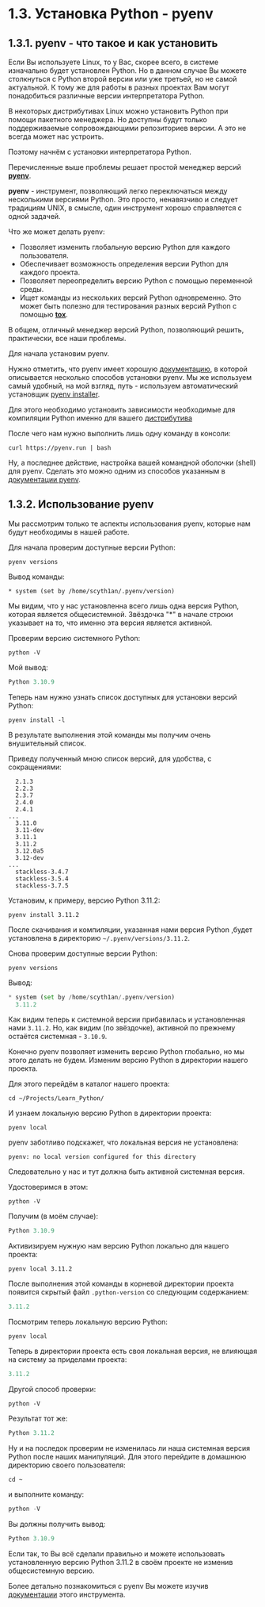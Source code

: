 # 1.3. Установка Python - pyenv

## 1.3.1. pyenv - что такое и как установить

Если Вы используете Linux, то у Вас, скорее всего, в системе изначально будет
установлен Python. Но в данном случае Вы можете столкнуться с Python второй версии или уже
третьей, но не самой актуальной. К тому же для работы в разных проектах Вам могут
понадобиться различные версии интерпретатора Python.

В некоторых дистрибутивах Linux можно установить Python при помощи пакетного менеджера. Но доступны будут
только поддерживаемые сопровождающими репозиториев версии. А это не всегда может нас устроить.

Поэтому начнём с установки интерпретатора Python.

Перечисленные выше проблемы решает простой менеджер версий [**pyenv**](https://github.com/pyenv/pyenv "pyenv на Github").

**pyenv** - инструмент, позволяющий легко переключаться между несколькими версиями Python. Это просто, ненавязчиво и следует традициям UNIX, в смысле, один инструмент хорошо справляется с одной задачей.

Что же может делать pyenv:

- Позволяет изменить глобальную версию Python для каждого пользователя.
- Обеспечивает возможность определения версии Python для каждого проекта.
- Позволяет переопределить версию Python с помощью переменной среды.
- Ищет команды из нескольких версий Python одновременно. Это может быть полезно для тестирования разных версий Python с помощью [**tox**](https://github.com/tox-dev/tox "tox на Github").

В общем, отличный менеджер версий Python, позволяющий решить, практически, все наши проблемы.

Для начала установим pyenv.

Нужно отметить, что pyenv имеет хорошую [документацию](https://github.com/pyenv/pyenv#table-of-contents "Документация pyenv"), в которой описывается несколько способов установки pyenv. Мы же используем самый удобный, на мой взгляд, путь - используем автоматический установщик [pyenv installer](https://github.com/pyenv/pyenv-installer "pyenv installer на Github").

Для этого необходимо установить зависимости необходимые для компиляции Python именно для вашего [дистрибутива](https://github.com/pyenv/pyenv/wiki/Common-build-problems#prerequisites "Зависимости (Смотреть для своего дистрибутива)")

После чего нам нужно выполнить лишь одну команду в консоли:

```shell
curl https://pyenv.run | bash
```

Ну, а последнее действие, настройка вашей командной оболочки (shell) для pyenv. Сделать это можно одним из способов указанным в [документации pyenv](https://github.com/pyenv/pyenv#set-up-your-shell-environment-for-pyenv "Настройка командной оболочки (shell) для pyenv").

## 1.3.2. Использование pyenv

Мы рассмотрим только те аспекты использования pyenv, которые нам будут необходимы в нашей работе.

Для начала проверим доступные версии Python:

```shell
pyenv versions
```

Вывод команды:

```shell
* system (set by /home/scyth1an/.pyenv/version)
```

Мы видим, что у нас установленна всего лишь одна версия Python, которая является общесистемной. Звёздочка "\*" в начале строки указывает на то, что именно эта версия является активной.

Проверим версию системного Python:

```shell
python -V
```

Мой вывод:

```python
Python 3.10.9
```

Теперь нам нужно узнать список доступных для установки версий Python:

```shell
pyenv install -l
```

В результате выполнения этой команды мы получим очень внушительный список.

Приведу полученный мною список версий, для удобства, с сокращениями:

```shell
  2.1.3
  2.2.3
  2.3.7
  2.4.0
  2.4.1
...
  3.11.0
  3.11-dev
  3.11.1
  3.11.2
  3.12.0a5
  3.12-dev
...
  stackless-3.4.7
  stackless-3.5.4
  stackless-3.7.5
```

Установим, к примеру, версию Python 3.11.2:

```shell
pyenv install 3.11.2
```

После скачивания и компиляции, указанная нами версия Python ,будет установлена в директорию `~/.pyenv/versions/3.11.2`.

Снова проверим доступные версии Python:

```shell
pyenv versions
```

Вывод:

```python
* system (set by /home/scyth1an/.pyenv/version)
  3.11.2
```

Как видим теперь к системной версии прибавилась и установленная нами `3.11.2`. Но, как видим (по звёздочке), активной по прежнему остаётся системная - `3.10.9`.

Конечно pyenv позволяет изменить версию Python глобально, но мы этого делать не будем. Изменим версию Python в директории нашего проекта.

Для этого перейдём в каталог нашего проекта:

```shell
cd ~/Projects/Learn_Python/
```

И узнаем локальную версию Python в директории проекта:

```shell
pyenv local
```

pyenv заботливо подскажет, что локальная версия не установлена:

```shell
pyenv: no local version configured for this directory
```

Следовательно у нас и тут должна быть активной системная версия.

Удостоверимся в этом:

```shell
python -V
```

Получим (в моём случае):

```python
Python 3.10.9
```

Активизируем нужную нам версию Python локально для нашего проекта:

```shell
pyenv local 3.11.2
```

После выполнения этой команды в корневой директории проекта появится скрытый файл `.python-version` со следующим содержанием:

```python
3.11.2
```

Посмотрим теперь локальную версию Python:

```shell
pyenv local
```

Теперь в директории проекта есть своя локальная версия, не влияющая на систему за приделами проекта:

```python
3.11.2
```

Другой способ проверки:

```shell
python -V
```

Результат тот же:

```python
Python 3.11.2
```

Ну и на последок проверим не изменилась ли наша системная версия Python после наших манипуляций. Для этого перейдите в домашнюю директорию своего пользователя:

```shell
cd ~
```

и выполните команду:

```python
python -V
```

Вы должны получить вывод:

```python
Python 3.10.9
```

Если так, то Вы всё сделали правильно и можете использовать установленную версию Python 3.11.2 в своём проекте не изменив общесистемную версию.

Более детально познакомиться с pyenv Вы можете изучив [документации](https://github.com/pyenv/pyenv#usage "Использование pyenv") этого инструмента.
